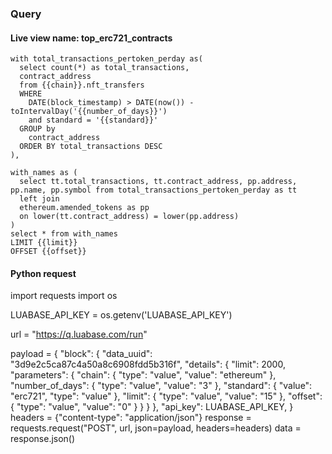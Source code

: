 
### Query
#### Live view name: top_erc721_contracts

```
with total_transactions_pertoken_perday as(
  select count(*) as total_transactions,
  contract_address
  from {{chain}}.nft_transfers
  WHERE 
    DATE(block_timestamp) > DATE(now()) - toIntervalDay('{{number_of_days}}')
    and standard = '{{standard}}'
  GROUP by
    contract_address
  ORDER BY total_transactions DESC 
),

with_names as (
  select tt.total_transactions, tt.contract_address, pp.address, pp.name, pp.symbol from total_transactions_pertoken_perday as tt
  left join
  ethereum.amended_tokens as pp
  on lower(tt.contract_address) = lower(pp.address)
)
select * from with_names 
LIMIT {{limit}}
OFFSET {{offset}}
```

#### Python request

import requests
import os

LUABASE_API_KEY = os.getenv('LUABASE_API_KEY')

url = "https://q.luabase.com/run"

payload = {
    "block": {
        "data_uuid": "3d9e2c5ca87c4a50a8c6908fdd5b316f",
        "details": {
            "limit": 2000,
            "parameters": {
                "chain": {
                    "type": "value",
                    "value": "ethereum"
                },
                "number_of_days": {
                    "type": "value",
                    "value": "3"
                },
                "standard": {
                    "value": "erc721",
                    "type": "value"
                },
                "limit": {
                    "type": "value",
                    "value": "15"
                },
                "offset": {
                    "type": "value",
                    "value": "0"
                }
            }
        }
    },
    "api_key": LUABASE_API_KEY,
}
headers = {"content-type": "application/json"}
response = requests.request("POST", url, json=payload, headers=headers)
data = response.json() 


```